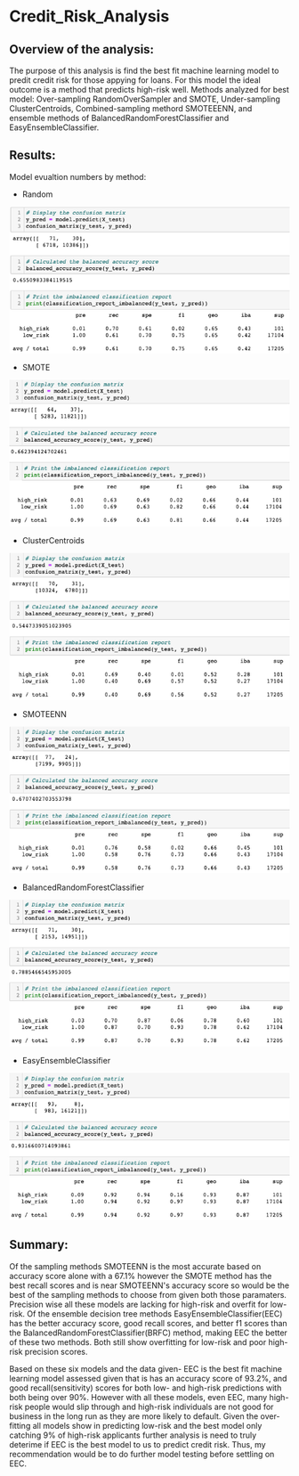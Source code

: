# Credit_Risk_Analysis

## Overview of the analysis: 
The purpose of this analysis is find the best fit machine learning model to predit credit risk for those appying for loans. For this model the ideal outcome is a method that predicts high-risk well. Methods analyzed for best model: Over-sampling RandomOverSampler and SMOTE, Under-sampling ClusterCentroids, Combined-sampling methord SMOTEEENN, and ensemble methods of BalancedRandomForestClassifier and EasyEnsembleClassifier.

## Results: 
Model evualtion numbers by method:
- Random

![image](https://github.com/trosie3/Credit_Risk_Analysis/blob/main/Resources/images/ros.png)

- SMOTE

![image](https://github.com/trosie3/Credit_Risk_Analysis/blob/main/Resources/images/SMOTE.png)

- ClusterCentroids

![image](https://github.com/trosie3/Credit_Risk_Analysis/blob/main/Resources/images/cc.png)

- SMOTEENN

![image](https://github.com/trosie3/Credit_Risk_Analysis/blob/main/Resources/images/SMOTEENN.png)

- BalancedRandomForestClassifier

![image](https://github.com/trosie3/Credit_Risk_Analysis/blob/main/Resources/images/balanced_forest.png)

- EasyEnsembleClassifier

![image](https://github.com/trosie3/Credit_Risk_Analysis/blob/main/Resources/images/easy_ensemble.png)

## Summary: 
Of the sampling methods SMOTEENN is the most accurate based on accuracy score alone with a 67.1% however the SMOTE method has the best recall scores and is near SMOTEENN's accuracy score so would be the best of the sampling methods to choose from given both those paramaters. Precision wise all these models are lacking for high-risk and overfit for low-risk. Of the ensemble decision tree methods EasyEnsembleClassifier(EEC) has the better accuracy score, good recall scores, and better f1 scores than the BalancedRandomForestClassifier(BRFC) method, making EEC the better of these two methods. Both still show overfitting for low-risk and poor high-risk precision scores.

Based on these six models and the data given- EEC is the best fit machine learning model assessed given that is has an accuracy score of 93.2%, and good recall(sensitivity) scores for both low- and high-risk predictions with both being over 90%. However with all these models, even EEC, many high-risk people would slip through and high-risk individuals are not good for business in the long run as they are more likely to default. Given the over-fitting all models show in predicting low-risk and the best model only catching 9% of high-risk applicants further analysis is need to truly deterime if EEC is the best model to us to predict credit risk. Thus, my recommendation would be to do further model testing before settling on EEC.
